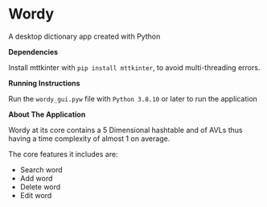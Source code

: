 # Wordy

A desktop dictionary app created with Python


**Dependencies**

Install mttkinter with `pip install mttkinter`, to avoid multi-threading errors.


**Running Instructions**

Run the `wordy_gui.pyw` file with `Python 3.8.10` or later to run the application


**About The Application**

Wordy at its core contains a 5 Dimensional hashtable and of AVLs thus having a time complexity of almost 1 on average.

The core features it includes are: 
- Search word
- Add word
- Delete word
- Edit word
